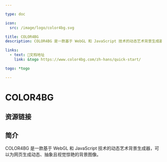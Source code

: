 ```yaml
---

type: doc

icon:
  src: /image/logo/color4bg.svg

title: COLOR4BG
description: COLOR4BG 是一款基于 WebGL 和 JavaScript 技术的动态艺术背景生成器，可以为网页生成动态、抽象且视觉惊艳的背景图像。

links:
  - text: 📖文档地址
    link: &togo https://www.color4bg.com/zh-hans/quick-start/

togo: *togo

---
```


<ShowLogo />

# COLOR4BG

<ShowBreadcrumb />

## 资源链接

<ShowLinks />

## 简介

COLOR4BG 是一款基于 WebGL 和 JavaScript 技术的动态艺术背景生成器，可以为网页生成动态、抽象且视觉惊艳的背景图像。
